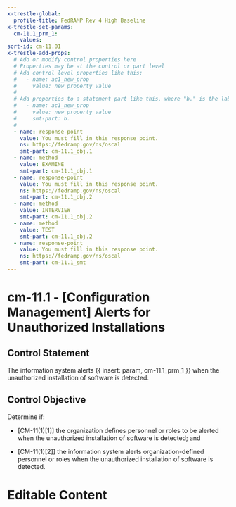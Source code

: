 ```yaml
---
x-trestle-global:
  profile-title: FedRAMP Rev 4 High Baseline
x-trestle-set-params:
  cm-11.1_prm_1:
    values:
sort-id: cm-11.01
x-trestle-add-props:
  # Add or modify control properties here
  # Properties may be at the control or part level
  # Add control level properties like this:
  #   - name: ac1_new_prop
  #     value: new property value
  #
  # Add properties to a statement part like this, where "b." is the label of the target statement part
  #   - name: ac1_new_prop
  #     value: new property value
  #     smt-part: b.
  #
  - name: response-point
    value: You must fill in this response point.
    ns: https://fedramp.gov/ns/oscal
    smt-part: cm-11.1_obj.1
  - name: method
    value: EXAMINE
    smt-part: cm-11.1_obj.1
  - name: response-point
    value: You must fill in this response point.
    ns: https://fedramp.gov/ns/oscal
    smt-part: cm-11.1_obj.2
  - name: method
    value: INTERVIEW
    smt-part: cm-11.1_obj.2
  - name: method
    value: TEST
    smt-part: cm-11.1_obj.2
  - name: response-point
    value: You must fill in this response point.
    ns: https://fedramp.gov/ns/oscal
    smt-part: cm-11.1_smt
---
```


# cm-11.1 - \[Configuration Management\] Alerts for Unauthorized Installations

## Control Statement

The information system alerts {{ insert: param, cm-11.1_prm_1 }} when the unauthorized installation of software is detected.

## Control Objective

Determine if:

- \[CM-11(1)[1]\] the organization defines personnel or roles to be alerted when the unauthorized installation of software is detected; and

- \[CM-11(1)[2]\] the information system alerts organization-defined personnel or roles when the unauthorized installation of software is detected.

# Editable Content

<!-- Make additions and edits below -->
<!-- The above represents the contents of the control as received by the profile, prior to additions. -->
<!-- If the profile makes additions to the control, they will appear below. -->
<!-- The above markdown may not be edited but you may edit the content below, and/or introduce new additions to be made by the profile. -->
<!-- If there is a yaml header at the top, parameter values may be edited. Use --set-parameters to incorporate the changes during assembly. -->
<!-- The content here will then replace what is in the profile for this control, after running profile-assemble. -->
<!-- The added parts in the profile for this control are below.  You may edit them and/or add new ones. -->
<!-- Each addition must have a heading either of the form ## Control my_addition_name -->
<!-- or ## Part a. (where the a. refers to one of the control statement labels.) -->
<!-- "## Control" parts are new parts added after the statement part. -->
<!-- "## Part" parts are new parts added into the top-level statement part with that label. -->
<!-- Subparts may be added with nested hash levels of the form ### My Subpart Name -->
<!-- underneath the parent ## Control or ## Part being added -->
<!-- See https://ibm.github.io/compliance-trestle/tutorials/ssp_profile_catalog_authoring/ssp_profile_catalog_authoring for guidance. -->
